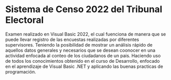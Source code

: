 # Sistema de Censo 2022 del Tribunal Electoral
Examen realizado en Visual Basic 2022, el cual fuenciona de manera que se puede llevar registro de las encuestas realizadas por diferentes supervisores. Teniendo la posibilidad de mostrar un análisis rápido de aquellos datos generales y necesarios que se desean coonocer en una actividad enfocada al conteo de los ciudadanos de un pais. Haciendo uso de todos los conocimientos obtenido en el curso de Desarrollo, enfocado en el aprendizaje de Visual Basic .NET y aplicando las buenas practicas de programación.
